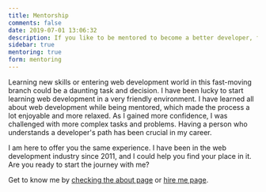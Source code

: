```yaml
---
title: Mentorship
comments: false
date: 2019-07-01 13:06:32
description: If you like to be mentored to become a better developer, feel free to contact me.
sidebar: true
mentoring: true
form: mentoring
---
```


Learning new skills or entering web development world in this fast-moving branch could be a daunting task and decision. I have been lucky to start learning web development in a very friendly environment. I have learned all about web development while being mentored, which made the process a lot enjoyable and more relaxed. As I gained more confidence, I was challenged with more complex tasks and problems. Having a person who understands a developer's path has been crucial in my career.

I am here to offer you the same experience. I have been in the web development industry since 2011, and I could help you find your place in it. Are you ready to start the journey with me?

Get to know me by [checking the about page](/about-me/) or [hire me page](/hire-me/).
